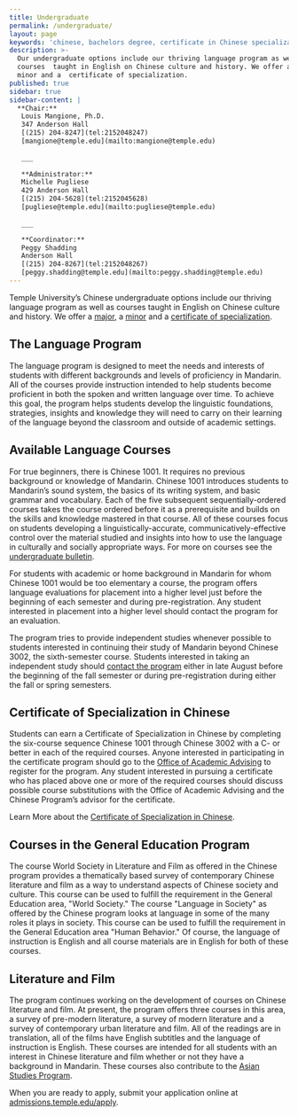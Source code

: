 ```yaml
---
title: Undergraduate
permalink: /undergraduate/
layout: page
keywords: 'chinese, bachelors degree, certificate in Chinese specialization, minor'
description: >-
  Our undergraduate options include our thriving language program as well as
  courses  taught in English on Chinese culture and history. We offer a major, a
  minor and a  certificate of specialization.
published: true
sidebar: true
sidebar-content: |
  **Chair:**  
   Louis Mangione, Ph.D.  
   347 Anderson Hall  
   [(215) 204-8247](tel:2152048247)  
   [mangione@temple.edu](mailto:mangione@temple.edu)  
   
   ___
   
   **Administrator:**  
   Michelle Pugliese  
   429 Anderson Hall   
   [(215) 204-5628](tel:2152045628)  
   [pugliese@temple.edu](mailto:pugliese@temple.edu)  
   
   ___

   **Coordinator:**  
   Peggy Shadding  
   Anderson Hall    
   [(215) 204-8267](tel:2152048267)   
   [peggy.shadding@temple.edu](mailto:peggy.shadding@temple.edu)  
---
```

Temple University’s Chinese undergraduate options include our thriving language program as well as courses taught in English on Chinese culture and history. We offer a [major](#available-language-courses), a [minor](#available-language-courses) and a [certificate of specialization](#certificate-of-specialization-in-chinese).

## The Language Program
The language program is designed to meet the needs and interests of students with different backgrounds and levels of proficiency in Mandarin. All of the courses provide instruction intended to help students become proficient in both the spoken and written language over time. To achieve this goal, the program helps students develop the linguistic foundations, strategies, insights and knowledge they will need to carry on their learning of the language beyond the classroom and outside of academic settings.

## Available Language Courses
For true beginners, there is Chinese 1001. It requires no previous background or knowledge of Mandarin. Chinese 1001 introduces students to Mandarin’s sound system, the basics of its writing system, and basic grammar and vocabulary. Each of the five subsequent sequentially-ordered courses takes the course ordered before it as a prerequisite and builds on the skills and knowledge mastered in that course. All of these courses focus on students developing a linguistically-accurate, communicatively-effective control over the material studied and insights into how to use the language in culturally and socially appropriate ways. For more on courses see the [undergraduate bulletin](http://bulletin.temple.edu/undergraduate/liberal-arts/chinese/#courseinventory).

For students with academic or home background in Mandarin for whom Chinese 1001 would be too elementary a course, the program offers language evaluations for placement into a higher level just before the beginning of each semester and during pre-registration. Any student interested in placement into a higher level should contact the program for an evaluation.

The program tries to provide independent studies whenever possible to students interested in continuing their study of Mandarin beyond Chinese 3002, the sixth-semester course. Students interested in taking an independent study should [contact the program](mailto:mangione@temple.edu) either in late August before the beginning of the fall semester or during pre-registration during either the fall or spring semesters.

## Certificate of Specialization in Chinese
Students can earn a Certificate of Specialization in Chinese by completing the six-course sequence Chinese 1001 through Chinese 3002 with a C- or better in each of the required courses. Anyone interested in participating in the certificate program should go to the [Office of Academic Advising](http://liberalarts.temple.edu/advising) to register for the program. Any student interested in pursuing a certificate who has placed above one or more of the required courses should discuss possible course substitutions with the Office of Academic Advising and the Chinese Program’s advisor for the certificate. 

Learn More about the [Certificate of Specialization in Chinese](http://bulletin.temple.edu/undergraduate/liberal-arts/chinese/certificate-specialization-chinese/).

## Courses in the General Education Program
The course World Society in Literature and Film as offered in the Chinese program provides a thematically based survey of contemporary Chinese literature and film as a way to understand aspects of Chinese society and culture. This course can be used to fulfill the requirement in the General Education area, "World Society." The course "Language in Society" as offered by the Chinese program looks at language in some of the many roles it plays in society. This course can be used to fulfill the requirement in the General Education area "Human Behavior." Of course, the language of instruction is English and all course materials are in English for both of these courses.

## Literature and Film
The program continues working on the development of courses on Chinese literature and film. At present, the program offers three courses in this area, a survey of pre-modern literature, a survey of modern literature and a survey of contemporary urban literature and film. All of the readings are in translation, all of the films have English subtitles and the language of instruction is English. These courses are intended for all students with an interest in Chinese literature and film whether or not they have a background in Mandarin. These courses also contribute to the [Asian Studies Program](http://www.cla.temple.edu/asian_studies/).

When you are ready to apply, submit your application online at [admissions.temple.edu/apply](admissions.temple.edu/apply).
